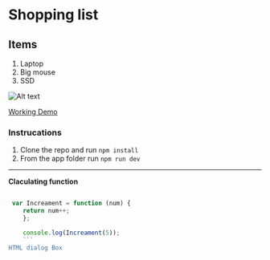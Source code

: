 # Shopping list
## Items

1. Laptop
2. Big mouse
3. SSD

![Alt text](image.png)

[Working Demo](https://www.myapp.com/)

### Instrucations

1.  Clone the repo and run ``npm install``
2.  From the app folder run ``npm run dev``

---
**Claculating function**

```js

 var Increament = function (num) {
    return num++;
    };

    console.log(Increament(5));
    ```
HTML dialog Box
